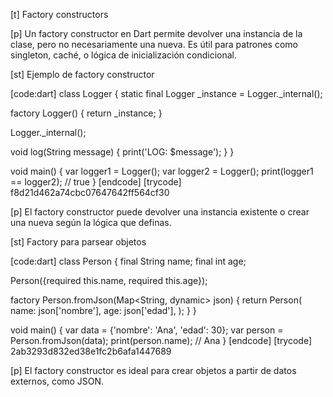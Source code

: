 [t] Factory constructors

[p]
Un factory constructor en Dart permite devolver una instancia de la clase, pero no necesariamente una nueva. Es útil para patrones como singleton, caché, o lógica de inicialización condicional.

[st] Ejemplo de factory constructor

[code:dart]
class Logger {
  static final Logger _instance = Logger._internal();

  factory Logger() {
    return _instance;
  }

  Logger._internal();

  void log(String message) {
    print('LOG: $message');
  }
}

void main() {
  var logger1 = Logger();
  var logger2 = Logger();
  print(logger1 == logger2); // true
}
[endcode]
[trycode] f8d21d462a74cbc07647642ff564cf30

[p]
El factory constructor puede devolver una instancia existente o crear una nueva según la lógica que definas.

[st] Factory para parsear objetos

[code:dart]
class Person {
  final String name;
  final int age;

  Person({required this.name, required this.age});

  factory Person.fromJson(Map<String, dynamic> json) {
    return Person(
      name: json['nombre'],
      age: json['edad'],
    );
  }
}

void main() {
  var data = {'nombre': 'Ana', 'edad': 30};
  var person = Person.fromJson(data);
  print(person.name); // Ana
}
[endcode]
[trycode] 2ab3293d832ed38e1fc2b6afa1447689

[p]
El factory constructor es ideal para crear objetos a partir de datos externos, como JSON. 